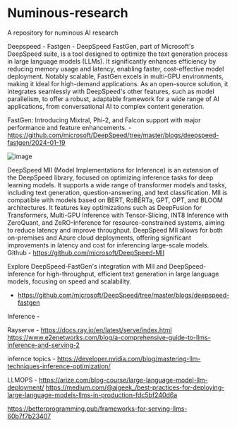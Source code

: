 # Numinous-research
A repository for numinous AI research

Deepspeed - 
Fastgen - DeepSpeed FastGen, part of Microsoft's DeepSpeed suite, is a tool designed to optimize the text generation process in large language models (LLMs). It significantly enhances efficiency by reducing memory usage and latency, enabling faster, cost-effective model deployment. Notably scalable, FastGen excels in multi-GPU environments, making it ideal for high-demand applications. As an open-source solution, it integrates seamlessly with DeepSpeed's other features, such as model parallelism, to offer a robust, adaptable framework for a wide range of AI applications, from conversational AI to complex content generation.

FastGen: Introducing Mixtral, Phi-2, and Falcon support with major performance and feature enhancements. - https://github.com/microsoft/DeepSpeed/tree/master/blogs/deepspeed-fastgen/2024-01-19

![image](https://github.com/MandilKarki/Numinous-research/assets/71919875/ffb5c871-1c6d-4508-9221-874bcdd51e6b)

DeepSpeed MII (Model Implementations for Inference) is an extension of the DeepSpeed library, focused on optimizing inference tasks for deep learning models. It supports a wide range of transformer models and tasks, including text generation, question-answering, and text classification. MII is compatible with models based on BERT, RoBERTa, GPT, OPT, and BLOOM architectures. It features key optimizations such as DeepFusion for Transformers, Multi-GPU Inference with Tensor-Slicing, INT8 Inference with ZeroQuant, and ZeRO-Inference for resource-constrained systems, aiming to reduce latency and improve throughput. DeepSpeed MII allows for both on-premises and Azure cloud deployments, offering significant improvements in latency and cost for inferencing large-scale models. Github - https://github.com/microsoft/DeepSpeed-MII

Explore DeepSpeed-FastGen's integration with MII and DeepSpeed-Inference for high-throughput, efficient text generation in large language models, focusing on speed and scalability. 
- https://github.com/microsoft/DeepSpeed/tree/master/blogs/deepspeed-fastgen



Inference - 

Rayserve - https://docs.ray.io/en/latest/serve/index.html
https://www.e2enetworks.com/blog/a-comprehensive-guide-to-llms-inference-and-serving-2

infernce topics - https://developer.nvidia.com/blog/mastering-llm-techniques-inference-optimization/




LLMOPS - https://arize.com/blog-course/large-language-model-llm-deployment/
https://medium.com/@aigeek_/best-practices-for-deploying-large-language-models-llms-in-production-fdc5bf240d6a


https://betterprogramming.pub/frameworks-for-serving-llms-60b7f7b23407

